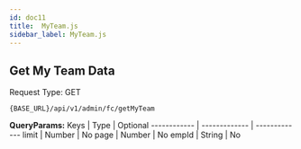 ```yaml
---
id: doc11
title:  MyTeam.js
sidebar_label: MyTeam.js
---
```


## Get My Team Data
Request Type: GET
```
{BASE_URL}/api/v1/admin/fc/getMyTeam
```
**QueryParams:**
Keys | Type | Optional
------------ | ------------- | -------------
limit | Number | No
page | Number | No
empId | String | No
